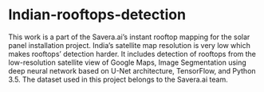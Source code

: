 # Indian-rooftops-detection

This work is a part of the Savera.ai’s instant rooftop mapping for the solar panel installation project. India’s satellite map resolution is very low which makes rooftops’ detection harder. It includes detection of rooftops from the low-resolution satellite view of Google Maps, Image Segmentation using deep neural network based on U-Net architecture, TensorFlow, and Python 3.5. The dataset used in this project belongs to the Savera.ai team.

